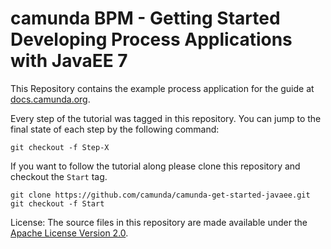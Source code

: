# camunda BPM - Getting Started Developing Process Applications with JavaEE 7

This Repository contains the example process application for the guide at [docs.camunda.org](https://docs.camunda.org/get-started/javaee7/).

Every step of the tutorial was tagged in this repository. You can jump to the final state of each step
by the following command:

```
git checkout -f Step-X
```

If you want to follow the tutorial along please clone this repository and checkout the `Start` tag.

```
git clone https://github.com/camunda/camunda-get-started-javaee.git
git checkout -f Start
```
License: The source files in this repository are made available under the [Apache License Version 2.0](./LICENSE).